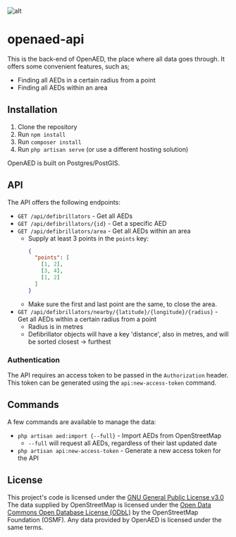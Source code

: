 ![alt](https://openaed.eu/assets/branding/openaed_Woordmerk.svg)
# openaed-api

This is the back-end of OpenAED, the place where all data goes through.
It offers some convenient features, such as;
- Finding all AEDs in a certain radius from a point
- Finding all AEDs within an area

## Installation
1. Clone the repository
2. Run `npm install`
3. Run `composer install`
4. Run `php artisan serve` (or use a different hosting solution)

OpenAED is built on Postgres/PostGIS.

## API
The API offers the following endpoints:
- `GET /api/defibrillators` - Get all AEDs
- `GET /api/defibrillators/{id}` - Get a specific AED
- `GET /api/defibrillators/area` - Get all AEDs within an area
  - Supply at least 3 points in the `points` key:
    ```JSON
    {
      "points": [
        [1, 2],
        [3, 4],
        [1, 2]
      ]
    }
    ```
  - Make sure the first and last point are the same, to close the area.
- `GET /api/defibrillators/nearby/{latitude}/{longitude}/{radius}` - Get all AEDs within a certain radius from a point
  - Radius is in metres
  - Defibrillator objects will have a key 'distance', also in metres, and will be sorted closest -> furthest

### Authentication

The API requires an access token to be passed in the `Authorization` header.
This token can be generated using the `api:new-access-token` command.

## Commands

A few commands are available to manage the data:
- `php artisan aed:import {--full}` - Import AEDs from OpenStreetMap
  - `--full` will request all AEDs, regardless of their last updated date
- `php artisan api:new-access-token` - Generate a new access token for the API

## License

This project's code is licensed under the [GNU General Public License v3.0](./COPYING)
The data supplied by OpenStreetMap is licensed under the [Open Data Commons Open Database License (ODbL)](https://opendatacommons.org/licenses/odbl/) by the OpenStreetMap Foundation (OSMF).
Any data provided by OpenAED is licensed under the same terms.
